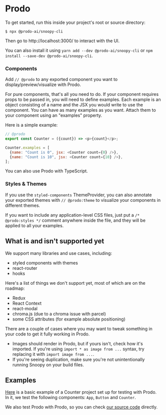 # Prodo

To get started, run this inside your project's root or source directory:

```shell
$ npx @prodo-ai/snoopy-cli
```

Then go to http://localhost:3000/ to interact with the UI.

You can also install it using `yarn add --dev @prodo-ai/snoopy-cli` or `npm install --save-dev @prodo-ai/snoopy-cli`.

### Components

Add `// @prodo` to any exported component you want to display/preview/visualize with Prodo.

For pure components, that's all you need to do. If your component requires props to be passed in, you will need to define examples. Each example is an object consisting of a name and the JSX you would write to use the component. You can have as many examples as you want. Attach them to your component using an "examples" property.

Here is a simple example:

```javascript
// @prodo
export const Counter = ({count}) => <p>{count}</p>;

Counter.examples = [
  {name: "Count is 0", jsx: <Counter count={0} />},
  {name: "Count is 10", jsx: <Counter count={10} />},
];
```

You can also use Prodo with TypeScript.

### Styles & Themes

If you use the `styled-components` ThemeProvider, you can also annotate your exported themes with `// @prodo:theme` to visualize your components in different themes.

If you want to include any application-level CSS files, just put a `/* @prodo:styles */` comment anywhere inside the file, and they will be applied to all your examples.

## What is and isn't supported yet

We support many libraries and use cases, including:

- styled components with themes
- react-router
- hooks

Here's a list of things we don't support yet, most of which are on the roadmap:

- Redux
- React Context
- react-modal
- chroma.js (due to a chroma issue with parcel)
- some CSS attributes (for example absolute positioning)

There are a couple of cases where you may want to tweak something in your code to get it fully working in Prodo.

- Images should render in Prodo, but if yours isn't, check how it's imported. If you're using `import * as image from ...` syntax, try replacing it with `import image from ...`.
- If you're seeing duplication, make sure you're not unintentionally running Snoopy on your build files.

## Examples

[Here](https://github.com/prodo-ai/snoopy/tree/master/examples/01-counter) is a basic example of a Counter project set up for testing with Prodo. In it, we test the following components: `App`, `Button` and `Counter`.

We also test Prodo with Prodo, so you can check [our source code](https://github.com/prodo-ai/snoopy/tree/master/packages/ui/src) directly.
